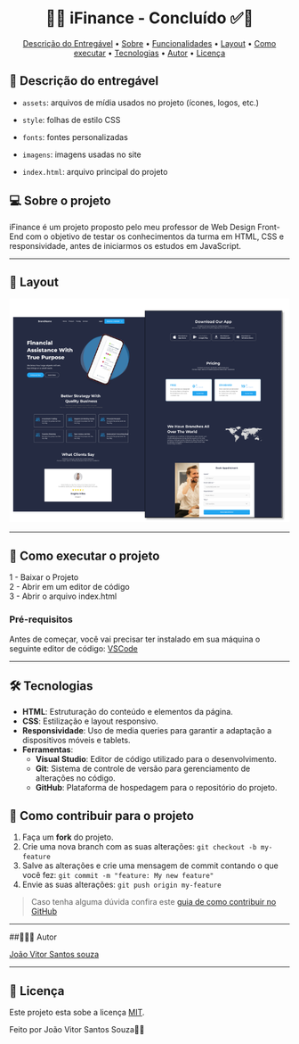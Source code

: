 <h1 align="center"> 
	  🚀✅ iFinance - Concluído ✅🚀
</h1>

<!-- MODELO MENU DE NAVEGAÇÃO -->
<p align="center">
 <a href="#-Descrição-do-entregável">Descrição do Entregável</a> •
 <a href="#-sobre-o-projeto">Sobre</a> •
 <a href="#-funcionalidades">Funcionalidades</a> •
 <a href="#-layout">Layout</a> • 
 <a href="#-como-executar-o-projeto">Como executar</a> • 
 <a href="#-tecnologias">Tecnologias</a> • 
 <a href="#-autor">Autor</a> • 
 <a href="#user-content--licença">Licença</a>
</p>

<!-- MODELO DE DESCRIÇÃO -->
## 📄 Descrição do entregável

- `assets`: arquivos de mídia usados no projeto (ícones, logos, etc.)
- `style`: folhas de estilo CSS
- `fonts`: fontes personalizadas
- `imagens`: imagens usadas no site
- `index.html`: arquivo principal do projeto

  <!-- MODELO DESCRIÇÃO SOBRE O PROJETO: -->
## 💻 Sobre o projeto

<!-- EXPLICA O MOTIVO DO PROJETO -->
iFinance é um projeto proposto pelo meu professor de Web Design Front-End com o objetivo de testar os conhecimentos da turma em HTML, CSS e responsividade, antes de iniciarmos os estudos em JavaScript.

<!-- LINHA DE DIVISÃO: -->
---
## 🎨 Layout

<!-- AQUI VOCÊ PASSA O CAMINHO DA IMAGEM -->
![Mobile1](https://github.com/Joao-vitorSantos08/IFinance/blob/main/Untitled.png?raw=true)

---

<!-- ---------------------------------------------------------------------- -->


<!-- MODELO DE COMO EXECUTAR O PROJETO -->
## 🚀 Como executar o projeto

1 - Baixar o Projeto <br>
2 - Abrir em um editor de código<br>
3 - Abrir o arquivo index.html

<!-- ---------------------------------------------------------------------- -->

<!-- MODELO DE PRÉ REQUISITOS -->
### Pré-requisitos

Antes de começar, você vai precisar ter instalado em sua máquina o seguinte editor de código:
[VSCode](https://code.visualstudio.com/)

---

<!-- ---------------------------------------------------------------------- -->

<!-- MODELO DE TECNOLOGIAS -->
## 🛠 Tecnologias

- **HTML**: Estruturação do conteúdo e elementos da página.
- **CSS**: Estilização e layout responsivo.
- **Responsividade**: Uso de media queries para garantir a adaptação a dispositivos móveis e tablets.
- **Ferramentas**:
  - **Visual Studio**: Editor de código utilizado para o desenvolvimento.
  - **Git**: Sistema de controle de versão para gerenciamento de alterações no código.
  - **GitHub**: Plataforma de hospedagem para o repositório do projeto.

<!-- MODELO DE COMO CONTRIBUIR PARA O PROJETO -->
## 💪 Como contribuir para o projeto

1. Faça um **fork** do projeto.
2. Crie uma nova branch com as suas alterações: `git checkout -b my-feature`
3. Salve as alterações e crie uma mensagem de commit contando o que você fez: `git commit -m "feature: My new feature"`
4. Envie as suas alterações: `git push origin my-feature`
> Caso tenha alguma dúvida confira este [guia de como contribuir no GitHub](./CONTRIBUTING.md)

---

<!-- ---------------------------------------------------------------------- -->

<!-- MODELO DE AUTOR-->
##👨🏽‍💻 Autor

<a href="https://br.linkedin.com/in/Joao-vitorSantos08">
João Vitor Santos souza</a>
 <br />
 
<!--[![Gmail Badge](https://img.shields.io/badge/-mthalvarez2005@gmail.com-c14438?style=flat-square&logo=Gmail&logoColor=white&link=mailto:mthalvarez2005@gmail.com)](mailto:mthalvarez2005@gmail.com) -->

---

<!-- ---------------------------------------------------------------------- -->

<!-- MODELO DE LICENÇA -->
## 📝 Licença

Este projeto esta sobe a licença [MIT](./LICENSE).

Feito por João Vitor Santos Souza👋🏽

